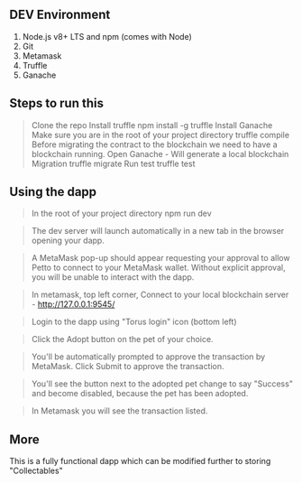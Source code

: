 ## DEV Environment
1. Node.js v8+ LTS and npm (comes with Node)
2. Git
3. Metamask 
4. Truffle
5. Ganache


## Steps to run this
> Clone the repo
> Install truffle
	npm install -g truffle
> Install Ganache	
> Make sure you are in the root of your project directory
  	truffle compile
> Before migrating the contract to the blockchain we need to have a blockchain running. 
	Open Ganache - Will generate a local blockchain
> Migration
	truffle migrate
>Run test
	truffle test

## Using the dapp
> In the root of your project directory 
	npm run dev

> The dev server will launch automatically in a new tab in the browser opening your dapp.

> A MetaMask pop-up should appear requesting your approval to allow Petto to connect to your MetaMask wallet. Without explicit approval, you will be unable to interact with the dapp.

> In metamask, top left corner, Connect to your local blockchain server - http://127.0.0.1:9545/

> Login to the dapp using "Torus login" icon (bottom left)

> Click the Adopt button on the pet of your choice.

> You'll be automatically prompted to approve the transaction by MetaMask. Click Submit to approve the transaction.

> You'll see the button next to the adopted pet change to say "Success" and become disabled, because the pet has been adopted.

> In Metamask you will see the transaction listed.

## More
This is a fully functional dapp which can be modified further to storing "Collectables"
